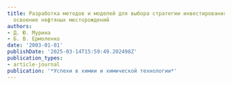 ```yaml
---
title: Разработка методов и моделей для выбора стратегии инвестирования средств в
  освоение нефтяных месторождений
authors:
- Д. Ю. Мурина
- Б. В. Ермоленко
date: '2003-01-01'
publishDate: '2025-03-14T15:59:49.202498Z'
publication_types:
- article-journal
publication: '*Успехи в химии и химической технологии*'
---
```

